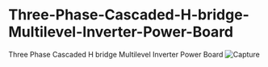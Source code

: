 # Three-Phase-Cascaded-H-bridge-Multilevel-Inverter-Power-Board
Three Phase Cascaded H bridge Multilevel Inverter Power Board
![Capture](https://user-images.githubusercontent.com/54251312/153776533-be104abe-327e-4b9d-9a99-655e8d0ded1b.PNG)
